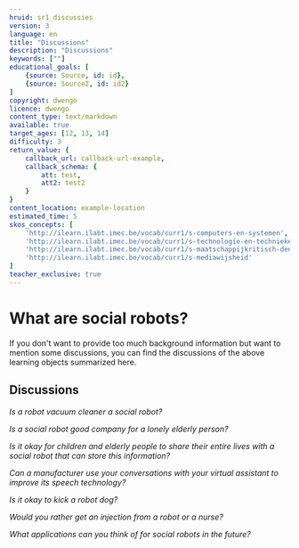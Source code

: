 ```yaml
---
hruid: sr1_discussies
version: 3
language: en
title: "Discussions"
description: "Discussions"
keywords: [""]
educational_goals: [
    {source: Source, id: id}, 
    {source: Source2, id: id2}
]
copyright: dwengo
licence: dwengo
content_type: text/markdown
available: true
target_ages: [12, 13, 14]
difficulty: 3
return_value: {
    callback_url: callback-url-example,
    callback_schema: {
        att: test,
        att2: test2
    }
}
content_location: example-location
estimated_time: 5
skos_concepts: [
    'http://ilearn.ilabt.imec.be/vocab/curr1/s-computers-en-systemen', 
    'http://ilearn.ilabt.imec.be/vocab/curr1/s-technologie-en-technieken', 
    'http://ilearn.ilabt.imec.be/vocab/curr1/s-maatschappijkritisch-denken', 
    'http://ilearn.ilabt.imec.be/vocab/curr1/s-mediawijsheid'
]
teacher_exclusive: true
---
```

# What are social robots?
If you don't want to provide too much background information but want to mention some discussions, you can find the discussions of the above learning objects summarized here.

## Discussions

*Is a robot vacuum cleaner a social robot?*  

*Is a social robot good company for a lonely elderly person?*  

*Is it okay for children and elderly people to share their entire lives with a social robot that can store this information?*  

*Can a manufacturer use your conversations with your virtual assistant to improve its speech technology?*  

*Is it okay to kick a robot dog?*  

*Would you rather get an injection from a robot or a nurse?*  

*What applications can you think of for social robots in the future?*